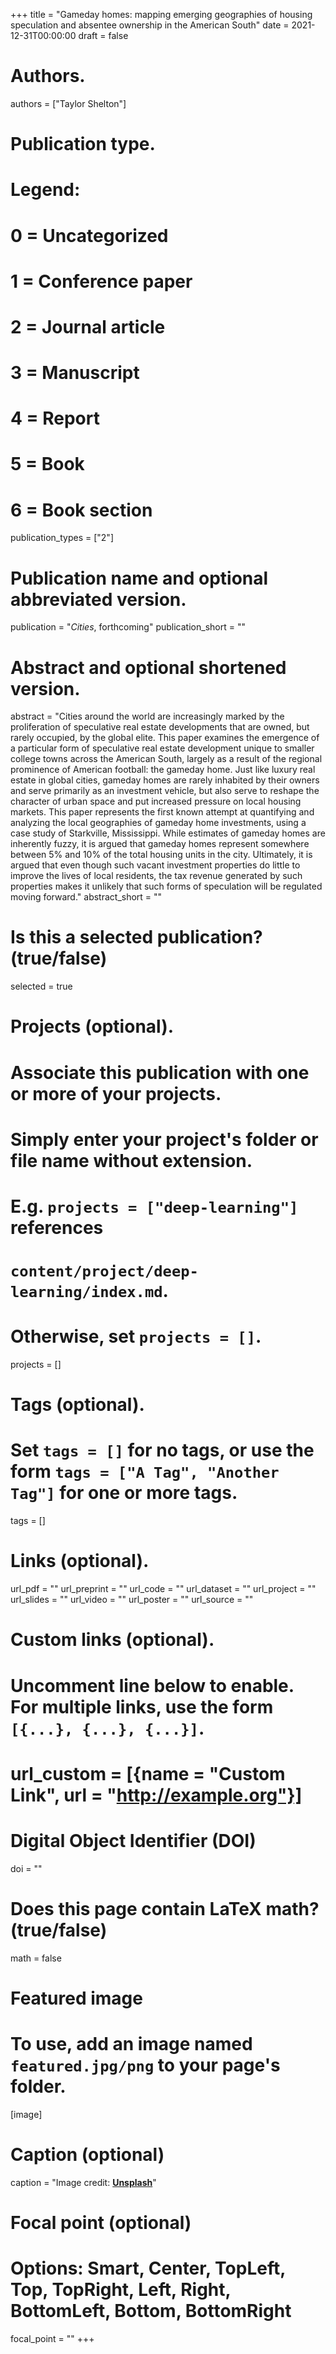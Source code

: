 +++
title = "Gameday homes: mapping emerging geographies of housing speculation and absentee ownership in the American South"
date = 2021-12-31T00:00:00
draft = false

# Authors.
authors = ["Taylor Shelton"]

# Publication type.
# Legend:
# 0 = Uncategorized
# 1 = Conference paper
# 2 = Journal article
# 3 = Manuscript
# 4 = Report
# 5 = Book
# 6 = Book section
publication_types = ["2"]

# Publication name and optional abbreviated version.
publication = "_Cities_, forthcoming"
publication_short = ""

# Abstract and optional shortened version.
abstract = "Cities around the world are increasingly marked by the proliferation of speculative real estate developments that are owned, but rarely occupied, by the global elite. This paper examines the emergence of a particular form of speculative real estate development unique to smaller college towns across the American South, largely as a result of the regional prominence of American football: the gameday home. Just like luxury real estate in global cities, gameday homes are rarely inhabited by their owners and serve primarily as an investment vehicle, but also serve to reshape the character of urban space and put increased pressure on local housing markets. This paper represents the first known attempt at quantifying and analyzing the local geographies of gameday home investments, using a case study of Starkville, Mississippi. While estimates of gameday homes are inherently fuzzy, it is argued that gameday homes represent somewhere between 5% and 10% of the total housing units in the city. Ultimately, it is argued that even though such vacant investment properties do little to improve the lives of local residents, the tax revenue generated by such properties makes it unlikely that such forms of speculation will be regulated moving forward."
abstract_short = ""

# Is this a selected publication? (true/false)
selected = true

# Projects (optional).
#   Associate this publication with one or more of your projects.
#   Simply enter your project's folder or file name without extension.
#   E.g. `projects = ["deep-learning"]` references 
#   `content/project/deep-learning/index.md`.
#   Otherwise, set `projects = []`.
projects = []

# Tags (optional).
#   Set `tags = []` for no tags, or use the form `tags = ["A Tag", "Another Tag"]` for one or more tags.
tags = []

# Links (optional).
url_pdf = ""
url_preprint = ""
url_code = ""
url_dataset = ""
url_project = ""
url_slides = ""
url_video = ""
url_poster = ""
url_source = ""

# Custom links (optional).
#   Uncomment line below to enable. For multiple links, use the form `[{...}, {...}, {...}]`.
# url_custom = [{name = "Custom Link", url = "http://example.org"}]

# Digital Object Identifier (DOI)
doi = ""

# Does this page contain LaTeX math? (true/false)
math = false

# Featured image
# To use, add an image named `featured.jpg/png` to your page's folder. 
[image]
  # Caption (optional)
  caption = "Image credit: [**Unsplash**](https://unsplash.com/photos/pLCdAaMFLTE)"

  # Focal point (optional)
  # Options: Smart, Center, TopLeft, Top, TopRight, Left, Right, BottomLeft, Bottom, BottomRight
  focal_point = ""
+++

